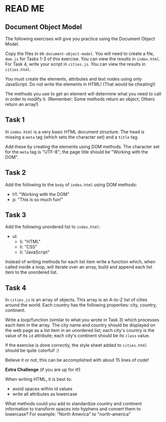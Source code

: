 # READ ME
## Document Object Model

The following exercises will give you practice using the Document Object Model.

Copy the files in `08-document-object-model`. You will need to create a file, `dom.js` for Tasks 1-3 of this exercise. You can view the results in `index.html`. For Task 4, write your script in `cities.js`. You can view the results in `cities.html`.

You must create the elements, attributes and text nodes using only JavaScript. Do not write the elements in HTML! (That would be cheating!)

The methods you use to get an element will determine what you need to call in order to modify it. (Remember: Some methods return an object; Others return an array!)


## Task 1

In `index.html` is a very basic HTML document structure. The head is missing a `meta` tag (which sets the character set) and a `title` tag.

Add these by creating the elements using DOM methods. The character set for the `meta` tag is "UTF-8"; the page title should be "Working with the DOM".


## Task 2

Add the following to the `body` of `index.html` using DOM methods:

- h1: "Working with the DOM"
- p: "This is so much fun!"


## Task 3

Add the following unordered list to `index.html`:

- ul:
    - li: "HTML"
    - li: "CSS"
    - li: "JavaScript"

Instead of writing methods for each list item write a function which, when called inside a loop, will iterate over an array, build and append each list item to the unordered list.


## Task 4

In `cities.js` is an array of objects. This array is an A-to-Z list of cities around the world. Each country has the following properties: city, country, continent.

Write a loop/function (similar to what you wrote in Task 3) which processes each item in the array. The city name and country should be displayed on the web page as a list item in an unordered list; each city's country is the value of its `id` attribute; each city's continent should be its `class` value.

If the exercise is done correctly, the style sheet added to `cities.html` should be quite colorful! :)

Believe it or not, this can be accomplished with about 15 lines of code!

**Extra Challenge** (if you are up for it!)

When writing HTML, it is best to:

  - avoid spaces within id values
  - write all attributes as lowercase

What methods could you add to standardize country and continent information to transform spaces into hyphens and convert them to lowercase? For example: "North America" to "north-america"
